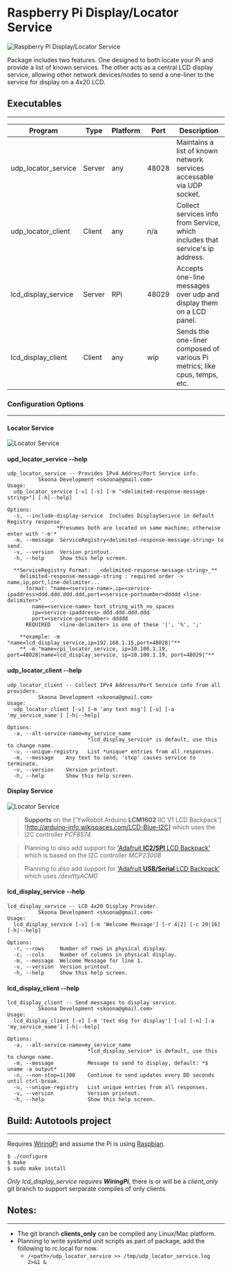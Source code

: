 # Raspberry Pi Display/Locator Service
![Raspberry Pi Display/Locator Service](https://github.com/skoona/skn_rpi-display-services/raw/master/rpi_display.png) 

Package includes two features. One designed to both locate your Pi and provide a list of known services.  The 
other acts as a central LCD display service, allowing other network devices/nodes to send a one-liner 
to the service for display on a 4x20 LCD.


## Executables
--------------------------------

|Program|Type|Platform|Port|Description|
|---|---|---|---|---|
|udp_locator_service|Server|any|48028|Maintains a list of known network services accessable via UDP socket.|
|udp_locator_client|Client|any|n/a|Collect services info from Service, which includes that service's ip address.|
|lcd_display_service|Server|RPi|48029|Accepts one-line messages over udp and display them on a LCD panel.|
|lcd_display_client|Client|any|wip|Sends the one-liner composed of various Pi metrics; like cpus, temps, etc.|



### Configuration Options
--------------------------------

#### Locator Service
![Locator Service](https://github.com/skoona/skn_rpi-display-services/raw/master/skn_rpi1.png) 

#### upd_locator_service --help

    udp_locator_service -- Provides IPv4 Addres/Port Service info.
              Skoona Development <skoona@gmail.com>
    Usage:
      udp_locator_service [-v] [-s] [-m "<delimited-response-message-string>"] [-h|--help]

    Options:
      -s, --include-display-service  Includes DisplaySerivce in default Registry response.
                    *Presumes both are located on same machine; otherwise enter with '-m'*
      -m, --message  ServiceRegistry<delimited-response-message-string> to send.
      -v, --version  Version printout.
      -h, --help     Show this help screen.
      
      **ServiceRegistry Format:  _<delimited-response-message-string>_**
        delimited-response-message-string : required order -> name,ip,port,line-delimiter...
          format: "name=<service-name>,ip=<service-ipaddress>ddd.ddd.ddd.ddd,port=<service-portnumber>ddddd <line-delimiter>"
            name=<service-name> text_string_with_no_spaces
            ip=<service-ipaddress> ddd.ddd.ddd.ddd
            port=<service-portnumber> ddddd
          REQUIRED   <line-delimiter> is one of these '|', '%', ';'
 
        **example: -m "name=lcd_display_service,ip=192.168.1.15,port=48028|"**
        ** -m "mame=rpi_locator_service, ip=10.100.1.19, port=48028|name=lcd_display_service, ip=10.100.1.19, port=48029|"**

#### udp_locator_client --help
    udp_locator_client -- Collect IPv4 Address/Port Service info from all providers.
              Skoona Development <skoona@gmail.com>
    Usage:
      udp_locator_client [-v] [-m 'any text msg'] [-u] [-a 'my_service_name'] [-h|--help]

    Options:
      -a, --alt-service-name=my_service_name
                              *lcd_display_service* is default, use this to change name.
      -u, --unique-registry   List *unique* entries from all responses.
      -m, --message    Any text to send; 'stop' causes service to terminate.
      -v, --version    Version printout.
      -h, --help       Show this help screen.


#### Display Service
![Locator Service](https://github.com/skoona/skn_rpi-display-services/raw/master/skn_rpi2.png)

> **Supports** on the ['YwRobot Arduino **LCM1602** IIC V1 LCD Backpack'][http://arduino-info.wikispaces.com/LCD-Blue-I2C]
> which uses the I2C controller *PCF8574*
    
    
> Planning to also add support for ['Adafruit **IC2/SPI** LCD Backpack'](https://www.adafruit.com/products/292)
> which is based on the I2C controller *MCP23008*

    
> Planning to also add support for ['Adafruit **USB/Serial** LCD Backpack'](https://www.adafruit.com/products/782)
> which uses */dev/ttyACM0*


#### lcd_display_service --help

    lcd_display_service -- LCD 4x20 Display Provider.
              Skoona Development <skoona@gmail.com>
    Usage:
      lcd_display_service [-v] [-m 'Welcome Message'] [-r 4|2] [-c 20|16]  [-h|--help]

    Options:
      -r, --rows     Number of rows in physical display.
      -c, --cols     Number of columns in physical display.
      -m, --message  Welcome Message for line 1.
      -v, --version  Version printout.
      -h, --help     Show this help screen.

#### lcd_display_client --help

    lcd_display_client -- Send messages to display service.
              Skoona Development <skoona@gmail.com>
    Usage:
      lcd_display_client [-v] [-m 'text msg for display'] [-u] [-n] [-a 'my_service_name'] [-h|--help]

    Options:
      -a, --alt-service-name=my_service_name
                              *lcd_display_service* is default, use this to change name.
      -m, --message           Message to send to display, default: *$ uname -a output*
      -n, --non-stop=1|300    Continue to send updates every DD seconds until ctrl-break.
      -u, --unique-registry   List unique entries from all responses.
      -v, --version           Version printout.
      -h, --help              Show this help screen.


## Build:  Autotools project
--------------------------------
Requires [WiringPi](https://projects.drogon.net/raspberry-pi/wiringpi/download-and-install/) and assume the Pi is using [Raspbian](https://www.raspberrypi.org/downloads/).

    $ ./configure
    $ make
    $ sudo make install

*Only lcd_display_service requires __WiringPi__*, there is or will be a *client_only* git branch to support serparate compiles of only clients. 


## Notes:
--------------------------------

- The git branch **clients_only** can be compiled any Linux/Mac platform.
- Planning to write *systemd* unit scripts as part of package, add the following to rc.local for now.
  * `/<path>/udp_locator_service >> /tmp/udp_locator_service.log 2>&1 &`

